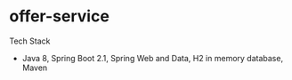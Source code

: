 # offer-service

Tech Stack
 - Java 8, Spring Boot 2.1, Spring Web and Data, H2 in memory database, Maven
